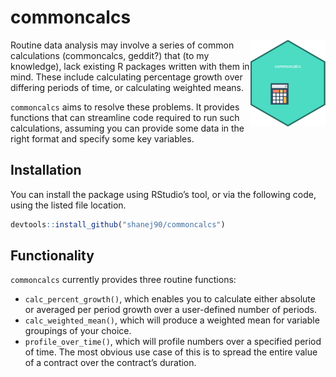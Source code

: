 
<!-- README.md is generated from README.Rmd. Please edit that file -->

# commoncalcs

<!-- badges: start -->

<img src='man/figures/logo.png' align="right" height="139" />
<!-- badges: end -->

Routine data analysis may involve a series of common calculations
(commoncalcs, geddit?) that (to my knowledge), lack existing R packages
written with them in mind. These include calculating percentage growth
over differing periods of time, or calculating weighted means.

`commoncalcs` aims to resolve these problems. It provides functions that
can streamline code required to run such calculations, assuming you can
provide some data in the right format and specify some key variables.

## Installation

You can install the package using RStudio’s tool, or via the following
code, using the listed file location.

``` r
devtools::install_github("shanej90/commoncalcs")
```

## Functionality

`commoncalcs` currently provides three routine functions:

  - `calc_percent_growth()`, which enables you to calculate either
    absolute or averaged per period growth over a user-defined number of
    periods.
  - `calc_weighted_mean()`, which will produce a weighted mean for
    variable groupings of your choice.
  - `profile_over_time()`, which will profile numbers over a specified
    period of time. The most obvious use case of this is to spread the
    entire value of a contract over the contract’s duration.

